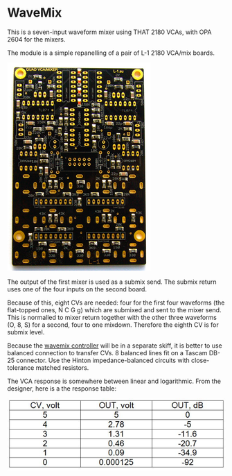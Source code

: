 # WaveMix

This is a seven-input waveform mixer using THAT 2180 VCAs, with OPA 2604 for the mixers.

The module is a simple repanelling of a pair of  L-1 2180 VCA/mix boards.

![L-1 VCA mix board](L-1_Quad_VCA-Mixer_top_smd.jpg)

The output of the first mixer is used as a submix send. The submix return uses one of the four inputs on the second board.

Because of this, eight
CVs are needed: four for the first four waveforms (the flat-topped ones, N C G g) which are submixed and sent to the
mixer send. This is normalled to mixer return together with the other three waveforms (O, 8, S) for a second, four
to one mixdown. Therefore the eighth CV is for submix level.

Because the [wavemix controller](../wavemix%20controller/) will be in a separate skiff, it is better to use balanced connection to transfer CVs. 8 balanced lines fit on a Tascam DB-25 connector. Use the Hinton impedance-balanced circuits with close-tolerance matched resistors.

The VCA response is somewhere between linear and logarithmic. From the designer, here is a the response table:

![L-1 VCA response](6644_vca_out_db_1.jpg)


